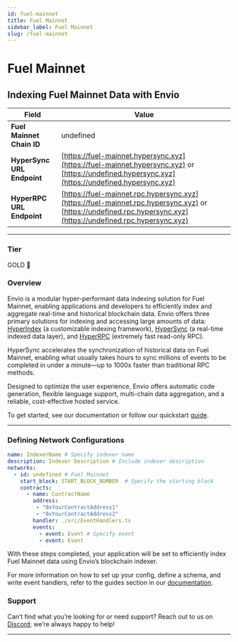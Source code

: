 ```yaml
---
id: fuel-mainnet
title: Fuel Mainnet
sidebar_label: Fuel Mainnet
slug: /fuel-mainnet
---
```


# Fuel Mainnet

## Indexing Fuel Mainnet Data with Envio

| **Field**                     | **Value**                                                                                          |
|-------------------------------|----------------------------------------------------------------------------------------------------|
| **Fuel Mainnet Chain ID**     | undefined                                                                                            |
| **HyperSync URL Endpoint**    | [https://fuel-mainnet.hypersync.xyz](https://fuel-mainnet.hypersync.xyz) or [https://undefined.hypersync.xyz](https://undefined.hypersync.xyz) |
| **HyperRPC URL Endpoint**     | [https://fuel-mainnet.rpc.hypersync.xyz](https://fuel-mainnet.rpc.hypersync.xyz) or [https://undefined.rpc.hypersync.xyz](https://undefined.rpc.hypersync.xyz) |

---

### Tier

GOLD 🏅

### Overview

Envio is a modular hyper-performant data indexing solution for Fuel Mainnet, enabling applications and developers to efficiently index and aggregate real-time and historical blockchain data. Envio offers three primary solutions for indexing and accessing large amounts of data: [HyperIndex](/docs/HyperIndex/overview) (a customizable indexing framework), [HyperSync](/docs/HyperSync/overview) (a real-time indexed data layer), and [HyperRPC](/docs/HyperSync/overview-hyperrpc) (extremely fast read-only RPC).

HyperSync accelerates the synchronization of historical data on Fuel Mainnet, enabling what usually takes hours to sync millions of events to be completed in under a minute—up to 1000x faster than traditional RPC methods.

Designed to optimize the user experience, Envio offers automatic code generation, flexible language support, multi-chain data aggregation, and a reliable, cost-effective hosted service.

To get started, see our documentation or follow our quickstart [guide](/docs/HyperIndex/contract-import).

---

### Defining Network Configurations

```yaml
name: IndexerName # Specify indexer name
description: Indexer Description # Include indexer description
networks:
  - id: undefined # Fuel Mainnet  
    start_block: START_BLOCK_NUMBER  # Specify the starting block
    contracts:
      - name: ContractName
        address:
         - "0xYourContractAddress1"
         - "0xYourContractAddress2"
        handler: ./src/EventHandlers.ts
        events:
          - event: Event # Specify event
          - event: Event
```

With these steps completed, your application will be set to efficiently index Fuel Mainnet data using Envio’s blockchain indexer.

For more information on how to set up your config, define a schema, and write event handlers, refer to the guides section in our [documentation](/docs/HyperIndex/configuration-file).

### Support

Can’t find what you’re looking for or need support? Reach out to us on [Discord](https://discord.com/invite/Q9qt8gZ2fX); we’re always happy to help!

---
